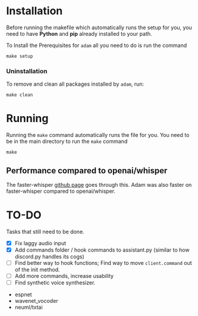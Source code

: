 # Installation

Before running the makefile which automatically runs the setup for you, you need to have **Python** and **pip** already installed to your path.

To Install the Prerequisites for `adam` all you need to do is run the command

```
make setup
```
### Uninstallation
To remove and clean all packages installed by `adam`, run:
```
make clean
```
#  Running

Running the `make` command automatically runs the file for you. You need to be in the main directory to run the `make` command

```
make
```




##  Performance compared to openai/whisper

The faster-whisper [github page](https://github.com/guillaumekln/faster-whisper) goes through this. Adam was also faster on faster-whisper compared to openai/whisper.

#  TO-DO

Tasks that still need to be done.

- [x] Fix laggy audio input
- [x] Add commands folder / hook commands to assistant.py (similar to how discord.py handles its cogs)
- [ ] Find better way to hook functions; Find way to move `client.command` out of the init method.
- [ ] Add more commands, increase usability
- [ ] Find synthetic voice synthesizer.
- espnet
- wavenet_vocoder
- neuml/txtai
